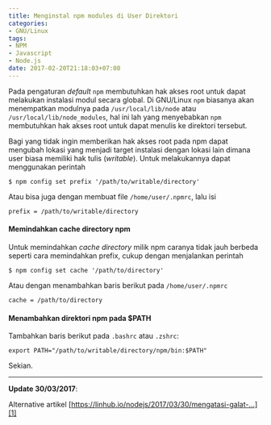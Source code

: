 ```yaml
---
title: Menginstal npm modules di User Direktori
categories:
- GNU/Linux
tags:
- NPM
- Javascript
- Node.js
date: 2017-02-20T21:18:03+07:00
---
```


Pada pengaturan _default_ `npm` membutuhkan hak akses root untuk dapat melakukan
instalasi modul secara global. Di GNU/Linux `npm` biasanya akan menempatkan
modulnya pada `/usr/local/lib/node` atau `/usr/local/lib/node_modules`,
hal ini lah yang menyebabkan `npm` membutuhkan hak akses root untuk dapat menulis
ke direktori tersebut.

Bagi yang tidak ingin memberikan hak akses root pada npm dapat mengubah lokasi
yang menjadi target instalasi dengan lokasi lain dimana user biasa memiliki hak
tulis (_writable_). Untuk melakukannya dapat menggunakan perintah

```
$ npm config set prefix '/path/to/writable/directory'
```

<!--more-->

Atau bisa juga dengan membuat file `/home/user/.npmrc`, lalu isi

```
prefix = /path/to/writable/directory
```

#### Memindahkan cache directory npm

Untuk memindahkan _cache directory_ milik npm caranya tidak jauh berbeda
seperti cara memindahkan prefix, cukup dengan menjalankan perintah

```
$ npm config set cache '/path/to/directory'
```

Atau dengan menambahkan baris berikut pada `/home/user/.npmrc`

```
cache = /path/to/directory
```

#### Menambahkan direktori npm pada $PATH

Tambahkan baris berikut pada `.bashrc` atau `.zshrc`:

```
export PATH="/path/to/writable/directory/npm/bin:$PATH"
```

Sekian.

---

__Update 30/03/2017__:

Alternative artikel [https://linhub.io/nodejs/2017/03/30/mengatasi-galat-...][1]

[1]: https://linhub.io/nodejs/2017/03/30/mengatasi-galat-pada-pemasangan-paket-secara-global-via-npm
